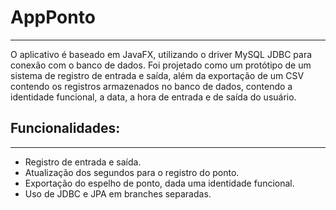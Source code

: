 # AppPonto
***
O aplicativo é baseado em JavaFX, utilizando o driver MySQL JDBC para conexão com o banco de dados. Foi projetado como um protótipo de um sistema de registro de entrada e saída, além da exportação de um CSV contendo os registros armazenados no banco de dados, contendo a identidade funcional, a data, a hora de entrada e de saída do usuário. 

## Funcionalidades:
***
- Registro de entrada e saída.
- Atualização dos segundos para o registro do ponto.
- Exportação do espelho de ponto, dada uma identidade funcional.
- Uso de JDBC e JPA em branches separadas.

